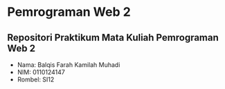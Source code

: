 # Pemrograman Web 2
## Repositori Praktikum Mata Kuliah Pemrograman Web 2
- Nama: Balqis Farah Kamilah Muhadi
- NIM: 0110124147
- Rombel: SI12
  
